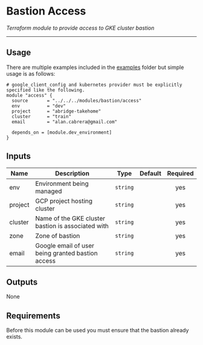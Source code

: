 # Bastion Access
_Terraform module to provide access to GKE cluster bastion_

---

## Usage
There are multiple examples included in the [examples](https://github.com/terraform-google-modules/terraform-google-kubernetes-engine/tree/master/examples) folder but simple usage is as follows:

```hcl
# google_client_config and kubernetes provider must be explicitly specified like the following.
module "access" {
  source       = "../../../modules/bastion/access"
  env          = "dev"
  project      = "abridge-takehome"
  cluster      = "train"
  email        = "alan.cabrera@gmail.com"

  depends_on = [module.dev_environment]
}
```
## Inputs

| Name    | Description                                        | Type     | Default | Required |
|---------|----------------------------------------------------|----------|-|:--------:|
| env     | Environment being managed                          | `string` | |   yes    |
| project | GCP project hosting cluster                        | `string` | |   yes    |
| cluster | Name of the GKE cluster bastion is associated with | `string` | |   yes    |
| zone    | Zone of bastion                                    | `string` | |   yes    |
| email   | Google email of user being granted bastion access  | `string` | |   yes    |

## Outputs
None

## Requirements
Before this module can be used you must ensure that the bastion already exists.
